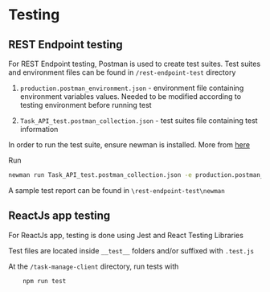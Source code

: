 # Testing

## REST Endpoint testing

For REST Endpoint testing, Postman is used to create test suites. Test suites and environment files can be found in `/rest-endpoint-test` directory

1. `production.postman_environment.json` - environment file containing environment variables values. Needed to be modified according to testing environment before running test

2. `Task_API_test.postman_collection.json` - test suites file containing test information

In order to run the test suite, ensure newman is installed. More from [here](https://www.npmjs.com/package/newman)

Run

```bash
newman run Task_API_test.postman_collection.json -e production.postman_environment.json
```

A sample test report can be found in `\rest-endpoint-test\newman`
   
## ReactJs app testing

For ReactJs app, testing is done using Jest and React Testing Libraries

Test files are located inside `__test__` folders and/or suffixed with `.test.js`

At the `/task-manage-client` directory, run tests with

```bash
    npm run test
```
